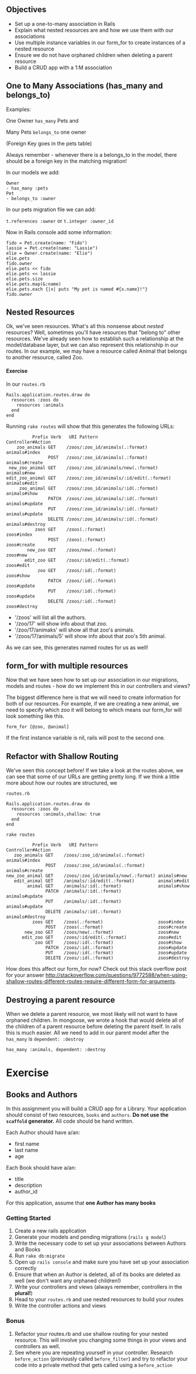 ## Objectives

* Set up a one-to-many association in Rails
* Explain what nested resources are and how we use them with our associations
* Use multiple instance variables in our form_for to create instances of a nested resource
* Ensure we do not have orphaned children when deleting a parent resource
* Build a CRUD app with a 1:M association

## One to Many Associations (has_many and belongs_to)

Examples:

One Owner `has_many` Pets and

Many Pets `belongs_to` one owner

(Foreign Key goes in the pets table)

Always remember - whenever there is a belongs_to in the model, there should be a foreign key in the matching migration!

In our models we add:

```
Owner
- has_many :pets
Pet
- belongs_to :owner
```

In our pets migration file we can add:

`t.references :owner` or `t.integer :owner_id`

Now in Rails console add some information:

```
fido = Pet.create(name: "Fido")
lassie = Pet.create(name: "Lassie")
elie = Owner.create(name: "Elie")
elie.pets
fido.owner
elie.pets << fido
elie.pets << lassie
elie.pets.size
elie.pets.map(&:name)
elie.pets.each {|x| puts "My pet is named #{x.name}!"}
fido.owner
```

## Nested Resources

Ok, we've seen resources.  What's all this nonsense about _nested_ resources? Well, sometimes you'll have resources that "belong to" other resources.  We've already seen how to establish such a relationship at the  model/database layer, but we can also represent this relationship in our routes.  In our example, we may have a resource called Animal that belongs to another resource, called Zoo.

#### Exercise

In our `routes.rb`

```
Rails.application.routes.draw do
  resources :zoos do
    resources :animals
  end
end
```

Running `rake routes` will show that this generates the following URLs:

```
          Prefix Verb   URI Pattern                              Controller#Action
    zoo_animals GET    /zoos/:zoo_id/animals(.:format)          animals#index
                POST   /zoos/:zoo_id/animals(.:format)          animals#create
 new_zoo_animal GET    /zoos/:zoo_id/animals/new(.:format)      animals#new
edit_zoo_animal GET    /zoos/:zoo_id/animals/:id/edit(.:format) animals#edit
     zoo_animal GET    /zoos/:zoo_id/animals/:id(.:format)      animals#show
                PATCH  /zoos/:zoo_id/animals/:id(.:format)      animals#update
                PUT    /zoos/:zoo_id/animals/:id(.:format)      animals#update
                DELETE /zoos/:zoo_id/animals/:id(.:format)      animals#destroy
           zoos GET    /zoos(.:format)                          zoos#index
                POST   /zoos(.:format)                          zoos#create
        new_zoo GET    /zoos/new(.:format)                      zoos#new
       edit_zoo GET    /zoos/:id/edit(.:format)                 zoos#edit
            zoo GET    /zoos/:id(.:format)                      zoos#show
                PATCH  /zoos/:id(.:format)                      zoos#update
                PUT    /zoos/:id(.:format)                      zoos#update
                DELETE /zoos/:id(.:format)                      zoos#destroy
```


- '/zoos' will list all the authors.
- '/zoo/17' will show info about that zoo.
- '/zoo/17/animaks' will show all that zoo's animals.
- '/zoos/17/animals/5' will show info about that zoo's 5th animal.

As we can see, this generates named routes for us as well!

## form_for with multiple resources

Now that we have seen how to set up our association in our migrations, models and routes - how do we implement this in our controllers and views?

The biggest difference here is that we will need to create information for both of our resources. For example, if we are creating a new animal, we need to specify which zoo it will belong to which means our form_for will look something like this.

`form_for [@zoo, @animal]`

If the first instance variable is nil, rails will post to the second one.

## Refactor with Shallow Routing

We've seen this concept before! If we take a look at the routes above, we can see that some of our URLs are getting pretty long. If we think a little more about how our routes are structured, we

`routes.rb`

```
Rails.application.routes.draw do
  resources :zoos do
    resources :animals,shallow: true
  end
end
```

`rake routes`

```
          Prefix Verb   URI Pattern                         Controller#Action
   zoo_animals GET    /zoos/:zoo_id/animals(.:format)     animals#index
               POST   /zoos/:zoo_id/animals(.:format)     animals#create
new_zoo_animal GET    /zoos/:zoo_id/animals/new(.:format) animals#new
   edit_animal GET    /animals/:id/edit(.:format)         animals#edit
        animal GET    /animals/:id(.:format)              animals#show
               PATCH  /animals/:id(.:format)              animals#update
               PUT    /animals/:id(.:format)              animals#update
               DELETE /animals/:id(.:format)              animals#destroy
          zoos GET    /zoos(.:format)                     zoos#index
               POST   /zoos(.:format)                     zoos#create
       new_zoo GET    /zoos/new(.:format)                 zoos#new
      edit_zoo GET    /zoos/:id/edit(.:format)            zoos#edit
           zoo GET    /zoos/:id(.:format)                 zoos#show
               PATCH  /zoos/:id(.:format)                 zoos#update
               PUT    /zoos/:id(.:format)                 zoos#update
               DELETE /zoos/:id(.:format)                 zoos#destroy
```

How does this affect our form_for now? Check out this stack overflow post for your answer http://stackoverflow.com/questions/9772588/when-using-shallow-routes-different-routes-require-different-form-for-arguments.

## Destroying a parent resource

When we delete a parent resource, we most likely will not want to have orphaned children. In mongoose, we wrote a hook that would delete all of the children of a parent resource before deleting the parent itself. In rails this is much easier. All we need to add in our parent model after the `has_many` is  `dependent: :destroy`

`has_many :animals, dependent: :destroy`

# Exercise

## Books and Authors

In this assignment you will build a CRUD app for a Library. Your application should consist of two resources, `books` and `authors`. **Do not use the `scaffold` generator.** All code should be hand written.

Each Author should have a/an:

- first name
- last name
- age

Each Book should have a/an:

- title
- description
- author_id

For this application, assume that **one Author has many books**

### Getting Started

1. Create a new rails application
2. Generate your models and pending migrations (`rails g model`)
3. Write the necessary code to set up your associations between Authors and Books
4. Run `rake db:migrate`
5. Open up `rails console` and make sure you have set up your association correctly
6. Ensure that when an Author is deleted, all of its books are deleted as well (we don't want any orphaned children!)
6. Write your controllers and views (always remember, controllers in the **plural!**)
7. Head to your `routes.rb` and use nested resources to build your routes
8. Write the controller actions and views

### Bonus

1. Refactor your routes.rb and use shallow routing for your nested resource. This will involve you changing some things in your views and controllers as well.
2. See where you are repeating yourself in your controller. Research `before_action` (previously called `before_filter`) and try to refactor your code into a private method that gets called using a `before_action`
